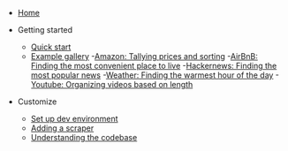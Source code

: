 
- [Home](README.md)
- Getting started

  - [Quick start](quickstart.md)
  - [Example gallery](examples.md)
    -[Amazon: Tallying prices and sorting](examples/amazon.md)
    -[AirBnB: Finding the most convenient place to live](examples/airbnb.md)
    -[Hackernews: Finding the most popular news](examples/hackernews.md)
    -[Weather: Finding the warmest hour of the day](examples/weather.md)
    -[Youtube: Organizing videos based on length](examples/youtube.md)


- Customize
  - [Set up dev environment](devenv.md)
  - [Adding a scraper](add-scraper.md)
  - [Understanding the codebase](codebase.md)
